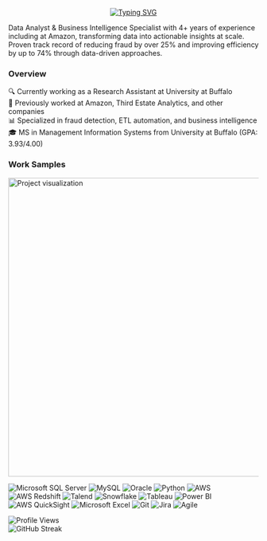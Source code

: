 <p align="center">
  <a href="https://git.io/typing-svg">
    <img src="https://readme-typing-svg.herokuapp.com?font=Roboto&size=30&duration=3000&pause=500&color=6A82FB&center=true&vCenter=true&width=500&lines=Data+Analyst;Business+Intelligence+Specialist;ETL+Developer;Business+Analyst" alt="Typing SVG" />
  </a>
</p>


Data Analyst & Business Intelligence Specialist with 4+ years of experience including at Amazon, transforming data into actionable insights at scale. Proven track record of reducing fraud by over 25% and improving efficiency by up to 74% through data-driven approaches.

### Overview
🔍 Currently working as a Research Assistant at University at Buffalo  
🚀 Previously worked at Amazon, Third Estate Analytics, and other companies  
📊 Specialized in fraud detection, ETL automation, and business intelligence  
🎓 MS in Management Information Systems from University at Buffalo (GPA: 3.93/4.00)  

### Work Samples
<img src="https://github.com/lokeshbollini/Gif/blob/main/Gif-proj.gif" width="600" alt="Project visualization"/>

<img src="https://img.shields.io/badge/Microsoft%20SQL%20Server-CC2927?style=for-the-badge&logo=microsoft%20sql%20server&logoColor=white" alt="Microsoft SQL Server"/> <img src="https://img.shields.io/badge/MySQL-005C84?style=for-the-badge&logo=mysql&logoColor=white" alt="MySQL"/> <img src="https://img.shields.io/badge/Oracle-F80000?style=for-the-badge&logo=Oracle&logoColor=white" alt="Oracle"/>  <img src="https://img.shields.io/badge/Python-3776AB?style=for-the-badge&logo=python&logoColor=white" alt="Python"/> <img src="https://img.shields.io/badge/AWS-232F3E?style=for-the-badge&logo=amazon-aws&logoColor=white" alt="AWS"/> <img src="https://img.shields.io/badge/AWS%20Redshift-8C4FFF?style=for-the-badge&logo=amazon-aws&logoColor=white" alt="AWS Redshift"/> <img src="https://img.shields.io/badge/Talend-FF6D70?style=for-the-badge&logo=Talend&logoColor=white" alt="Talend"/>  <img src="https://img.shields.io/badge/Snowflake-29B5E8?style=for-the-badge&logo=snowflake&logoColor=white" alt="Snowflake"/> <img src="https://img.shields.io/badge/Tableau-E97627?style=for-the-badge&logo=Tableau&logoColor=white" alt="Tableau"/> <img src="https://img.shields.io/badge/Power%20BI-F2C811?style=for-the-badge&logo=power-bi&logoColor=black" alt="Power BI"/> <img src="https://img.shields.io/badge/AWS%20QuickSight-FF9900?style=for-the-badge&logo=amazon-aws&logoColor=white" alt="AWS QuickSight"/> <img src="https://img.shields.io/badge/Microsoft_Excel-217346?style=for-the-badge&logo=microsoft-excel&logoColor=white" alt="Microsoft Excel"/>  <img src="https://img.shields.io/badge/Git-F05032?style=for-the-badge&logo=git&logoColor=white" alt="Git"/> <img src="https://img.shields.io/badge/Jira-0052CC?style=for-the-badge&logo=Jira&logoColor=white" alt="Jira"/> <img src="https://img.shields.io/badge/Agile-008080?style=for-the-badge&logo=agile&logoColor=white" alt="Agile"/>

![Profile Views](https://komarev.com/ghpvc/?username=lokeshbollini&color=brightgreen)  
![GitHub Streak](https://github-readme-streak-stats.herokuapp.com/?user=lokeshbollini&theme=radical)



 


 
  


 
 
 
 
 

  
 




 











